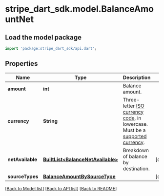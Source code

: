 # stripe_dart_sdk.model.BalanceAmountNet

## Load the model package
```dart
import 'package:stripe_dart_sdk/api.dart';
```

## Properties
Name | Type | Description | Notes
------------ | ------------- | ------------- | -------------
**amount** | **int** | Balance amount. | 
**currency** | **String** | Three-letter [ISO currency code](https://www.iso.org/iso-4217-currency-codes.html), in lowercase. Must be a [supported currency](https://stripe.com/docs/currencies). | 
**netAvailable** | [**BuiltList&lt;BalanceNetAvailable&gt;**](BalanceNetAvailable.md) | Breakdown of balance by destination. | [optional] 
**sourceTypes** | [**BalanceAmountBySourceType**](BalanceAmountBySourceType.md) |  | [optional] 

[[Back to Model list]](../README.md#documentation-for-models) [[Back to API list]](../README.md#documentation-for-api-endpoints) [[Back to README]](../README.md)



